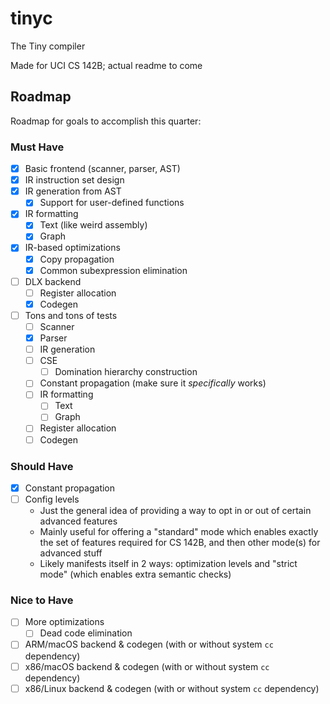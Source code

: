 # tinyc
The Tiny compiler

Made for UCI CS 142B; actual readme to come

## Roadmap
Roadmap for goals to accomplish this quarter:

### Must Have
- [x] Basic frontend (scanner, parser, AST)
- [x] IR instruction set design
- [x] IR generation from AST
  - [x] Support for user-defined functions
- [x] IR formatting
  - [x] Text (like weird assembly)
  - [x] Graph
- [x] IR-based optimizations
  - [x] Copy propagation
  - [x] Common subexpression elimination
- [ ] DLX backend
  - [ ] Register allocation
  - [x] Codegen
- [ ] Tons and tons of tests
  - [ ] Scanner
  - [x] Parser
  - [ ] IR generation
  - [ ] CSE
    - [ ] Domination hierarchy construction
  - [ ] Constant propagation (make sure it _specifically_ works)
  - [ ] IR formatting
    - [ ] Text
    - [ ] Graph
  - [ ] Register allocation
  - [ ] Codegen

### Should Have
- [x] Constant propagation
- [ ] Config levels
  * Just the general idea of providing a way to opt in or out of certain advanced features
  * Mainly useful for offering a "standard" mode which enables exactly the set of features required for CS 142B, and then other mode(s) for advanced stuff
  * Likely manifests itself in 2 ways: optimization levels and "strict mode" (which enables extra semantic checks)

### Nice to Have
- [ ] More optimizations
  - [ ] Dead code elimination
- [ ] ARM/macOS backend & codegen (with or without system `cc` dependency)
- [ ] x86/macOS backend & codegen (with or without system `cc` dependency)
- [ ] x86/Linux backend & codegen (with or without system `cc` dependency)

